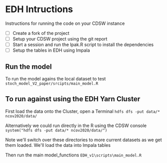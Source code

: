  # EDH Intructions
 Instructions for running the code on your CDSW instance
- [ ] Create a fork of the project
- [ ] Setup your CDSW project using the git report
- [ ] Start a session and run the Ipak.R script to install the dependencies
- [ ] Setup the tables in EDH using Impala

## Run the model
To run the model agains the local dataset to test
`stoch_model_V2_paper/srcipts/main_model.R`

## To run against using the EDH Yarn Cluster
First load the data onto the Cluster, open a Terminal
`hdfs dfs -put data/* ncov2020/data/`

Alternatively we could run directly in the R using the CDSW console
`system("hdfs dfs -put data/* ncov2020/data/")`

Note we'll switch over these directories to more current datasets as we get them loaded. We'll load the data into Impala tables

Then run the main model_functions
`EDH_v1\scripts\main_model.R`
